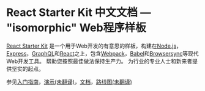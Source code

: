 # React Starter Kit 中文文档 — "isomorphic" Web程序样板 
[React Starter Kit](https://www.reactstarterkit.com/) 是一个用于Web开发的有意思的样板，构建在[Node.js](https://nodejs.org/)，[Express](http://expressjs.com/)，[GraphQL](http://graphql.org/)和[React](https://facebook.github.io/react/)之上，包含[Webpack](http://webpack.github.io/)，[Babel](http://babeljs.io/)和[Browsersync](http://www.browsersync.io/)等现代Web开发工具。 帮助您按照最佳做法保持生产力。 为行业的专业人士和新来者提供坚实的起点。

参见[入门指南](GettingStarted.md)，[演示(未翻译)](http://demo.reactstarterkit.com/)，[文档](SUMMARY.md)，[路线图(未翻译)](https://github.com/kriasoft/react-starter-kit/projects/1)
